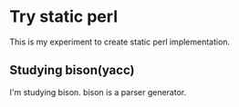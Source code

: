 # Try static perl

This is my experiment to create static perl implementation.

## Studying bison(yacc)

I'm studying bison. bison is a parser generator.
